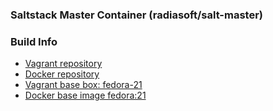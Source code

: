 ### Saltstack Master Container (radiasoft/salt-master)

### Build Info

* [Vagrant repository](https://atlas.hashicorp.com/radiasoft/boxes/salt-master)
* [Docker repository](https://hub.docker.com/r/radiasoft/salt-master)
* [Vagrant base box: fedora-21](https://vagrantcloud.com/fedora)
* [Docker base image fedora:21](https://hub.docker.com/_/fedora/)
